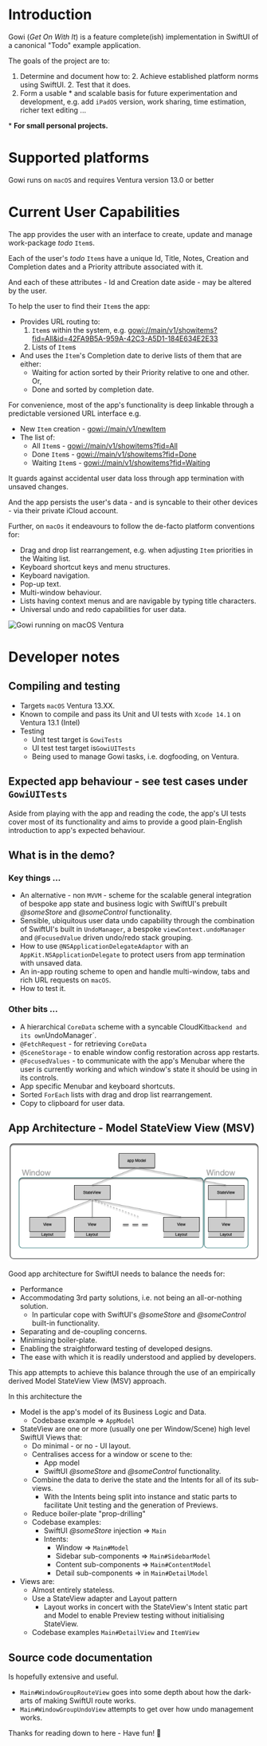 # Introduction

Gowi (*Get On With It*) is a feature complete(ish) implementation in SwiftUI of a canonical "Todo" example application.

The goals of the project are to:

1. Determine and document how to:
    2. Achieve established platform norms using SwiftUI.
    2. Test that it does.
2. Form a usable \* and scalable basis for future experimentation and development, e.g. add `iPadOS` version, work 
sharing, time estimation, richer text editing ...

\* **For small personal projects.**

# Supported platforms

Gowi runs on `macOS` and requires Ventura version 13.0 or better 

# Current User Capabilities 

The app provides the user with an interface to create, update and manage work-package *todo* `Item`s. 

Each of the user's *todo* `Item`s have a unique Id, Title, Notes, Creation and Completion dates and a Priority attribute 
associated with it. 

And each of these attributes - Id and Creation date aside - may be altered by the user.

To help the user to find their `Item`s the app:

- Provides URL routing to:
	1. `Item`s within the system, e.g. [gowi://main/v1/showitems?fid=All&id=42FA9B5A-959A-42C3-A5D1-184E634E2E33](gowi://main/v1/showitems?fid=All&id=42FA9B5A-959A-42C3-A5D1-184E634E2E33)
	2. Lists of `Item`s
- And uses the `Item`'s Completion date to derive lists of them that are either:
	- Waiting for action sorted by their Priority relative to one and other. Or,
	- Done and sorted by completion date.

For convenience, most of  the app's functionality is deep linkable through a predictable versioned URL interface e.g.

- New `Item` creation - [gowi://main/v1/newItem](gowi://main/v1/newItem)
- The list of:
	- All `Item`s - [gowi://main/v1/showitems?fid=All](gowi://main/v1/showitems?fid=All)
    - Done  `Item`s - [gowi://main/v1/showitems?fid=Done](gowi://main/v1/showitems?fid=Done)
    - Waiting `Item`s - [gowi://main/v1/showitems?fid=Waiting](gowi://main/v1/showitems?fid=Waiting)

 
It guards against accidental user data loss through app termination with unsaved changes.

And the app persists the user's data - and is syncable to their other devices - via their private iCloud account. 

Further, on `macOs` it endeavours to follow the de-facto platform conventions for:

- Drag and drop list rearrangement, e.g. when adjusting `Item` priorities in the Waiting list.
- Keyboard shortcut keys and menu structures.
- Keyboard navigation.
- Pop-up text.
- Multi-window behaviour.
- Lists having context menus and are navigable by typing title characters.
- Universal undo and redo capabilities for user data.

![Gowi running on macOS Ventura](DevAssets/GowiRunningOnMacOSScreenshot.png  "Screenshot of Gowi running on macOS Ventura")
 

# Developer notes
## Compiling and testing

- Targets `macOS` Ventura 13.XX.
- Known to compile and pass its Unit and UI tests with `Xcode 14.1` on Ventura 13.1 (Intel)
- Testing
	- Unit test target is `GowiTests`
	- UI test test target is`GowiUITests`
	- Being used to manage Gowi tasks, i.e. dogfooding, on Ventura.

## Expected app behaviour - see test cases under `GowiUITests`

Aside from playing with the app and reading the code, the app's UI tests cover most of its functionality and aims to 
provide a good plain-English introduction to app's expected behaviour.

## What is in the demo?
### Key things ...

- An alternative - non `MVVM` - scheme for the scalable general integration of bespoke app state and business logic with 
SwiftUI's prebuilt *@someStore* and *@someControl* functionality. 
- Sensible, ubiquitous user data undo capability through the combination of SwiftUI's built in `UndoManager`, a bespoke 
`viewContext.undoManager` and `@FocusedValue` driven undo/redo stack grouping.
- How to use `@NSApplicationDelegateAdaptor` with an `AppKit.NSApplicationDelegate` to protect users from app 
termination with unsaved data.
- An in-app routing scheme to open and handle multi-window, tabs and rich URL  requests on `macOS`.
- How to test it.

### Other bits ... 

- A hierarchical `CoreData` scheme with a syncable CloudKit` backend and its own `UndoManager`.
- `@FetchRequest` - for retrieving `CoreData`
- `@SceneStorage` - to enable window config restoration across app restarts.
- `@FocusedValues` - to communicate with the app's Menubar where the user is currently working and which window's state 
it should be using in its controls.
- App specific Menubar and keyboard shortcuts.
- Sorted `ForEach` lists with drag and drop list rearrangement.
- Copy to clipboard for user data.

## App Architecture - Model StateView View (MSV) 

![Model StateView View architecture](DevAssets/ModelStateViewViewDiagram.png  "Diagram of app Model StateView View architecture")

Good app architecture for SwiftUI needs to balance the needs for:

- Performance
- Accommodating 3rd party solutions, i.e. not being an all-or-nothing solution.
	- In particular cope with SwiftUI's *@someStore* and *@someControl* built-in functionality.
- Separating and de-coupling concerns.
- Minimising boiler-plate.
- Enabling the straightforward testing of developed designs.
- The ease with which it is readily understood and applied by developers.

This app attempts to achieve this balance through the use of an empirically derived Model StateView View (MSV) approach.

In this architecture the 

- Model is the app's model of its Business Logic and Data.
	- Codebase example  =>  `AppModel`
- StateView are one or more (usually one per Window/Scene) high level SwiftUI Views that:
	- Do minimal - or no - UI layout.
	- Centralises access for a window or scene to the:
		- App model 
		- SwiftUI *@someStore* and *@someControl*  functionality.
	- Combine the data to derive the state and the Intents for all of its sub-views. 
		- With the Intents being split into instance and static parts to facilitate Unit testing and the generation of 
        Previews.
	- Reduce boiler-plate "prop-drilling"
	- Codebase examples:
		- SwiftUI *@someStore* injection =>  `Main`
		- Intents:
			- Window => `Main#Model`
			- Sidebar sub-components => `Main#SidebarModel`
			- Content sub-components => `Main#ContentModel`
			- Detail sub-components => in `Main#DetailModel`
- Views are:
	- Almost entirely stateless.
	- Use a StateView adapter and Layout pattern
		-  Layout works in concert with the StateView's Intent static part and Model to enable Preview testing without 
        initialising StateView.
	-  Codebase examples `Main#DetailView` and  `ItemView` 

## Source code documentation

Is hopefully extensive and useful.  

- `Main#WindowGroupRouteView` goes into some depth about how the dark-arts of making SwiftUI route works.
- `Main#WindowGroupUndoView`  attempts to get over how undo management works. 


Thanks for reading down to here - Have fun! 🙂


      


